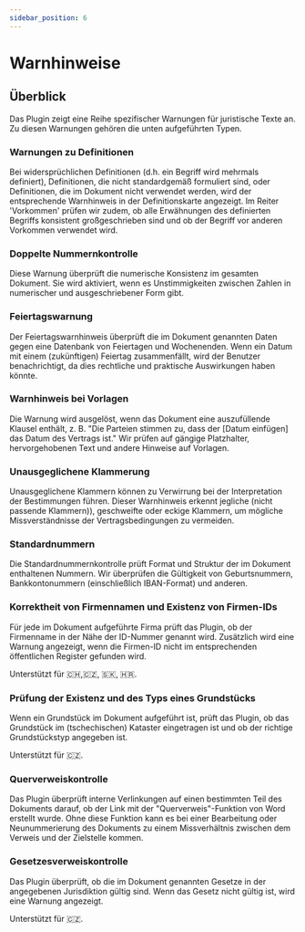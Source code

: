 ```yaml
---
sidebar_position: 6
---
```


# Warnhinweise

## Überblick

Das Plugin zeigt eine Reihe spezifischer Warnungen für juristische Texte an. Zu diesen
Warnungen gehören die unten aufgeführten Typen.

### Warnungen zu Definitionen

Bei widersprüchlichen Definitionen (d.h. ein Begriff wird mehrmals definiert), Definitionen,
die nicht standardgemäß formuliert sind, oder Definitionen, die im Dokument nicht
verwendet werden, wird der entsprechende Warnhinweis in der Definitionskarte angezeigt.
Im Reiter 'Vorkommen' prüfen wir zudem, ob alle Erwähnungen des definierten Begriffs
konsistent großgeschrieben sind und ob der Begriff vor anderen Vorkommen verwendet wird.

### Doppelte Nummernkontrolle

Diese Warnung überprüft die numerische Konsistenz im gesamten Dokument. Sie wird
aktiviert, wenn es Unstimmigkeiten zwischen Zahlen in numerischer und ausgeschriebener
Form gibt.

### Feiertagswarnung

Der Feiertagswarnhinweis überprüft die im Dokument genannten Daten gegen eine Datenbank
von Feiertagen und Wochenenden. Wenn ein Datum mit einem (zukünftigen) Feiertag
zusammenfällt, wird der Benutzer benachrichtigt, da dies rechtliche und praktische
Auswirkungen haben könnte.

### Warnhinweis bei Vorlagen

Die Warnung wird ausgelöst, wenn das Dokument eine auszufüllende Klausel enthält,
z. B. "Die Parteien stimmen zu, dass der [Datum einfügen] das Datum des Vertrags ist."
Wir prüfen auf gängige Platzhalter, hervorgehobenen Text und andere Hinweise auf Vorlagen.

### Unausgeglichene Klammerung

Unausgeglichene Klammern können zu Verwirrung bei der Interpretation der Bestimmungen
führen. Dieser Warnhinweis erkennt jegliche (nicht passende Klammern)), geschweifte
oder eckige Klammern, um mögliche Missverständnisse der Vertragsbedingungen zu vermeiden.

### Standardnummern

Die Standardnummernkontrolle prüft Format und Struktur der im Dokument enthaltenen
Nummern. Wir überprüfen die Gültigkeit von Geburtsnummern, Bankkontonummern
(einschließlich IBAN-Format) und anderen.

### Korrektheit von Firmennamen und Existenz von Firmen-IDs

Für jede im Dokument aufgeführte Firma prüft das Plugin, ob der Firmenname in der Nähe
der ID-Nummer genannt wird. Zusätzlich wird eine Warnung angezeigt, wenn die Firmen-ID
nicht im entsprechenden öffentlichen Register gefunden wird.

Unterstützt für 🇨🇭,🇨🇿, 🇸🇰, 🇭🇷.

### Prüfung der Existenz und des Typs eines Grundstücks

Wenn ein Grundstück im Dokument aufgeführt ist, prüft das Plugin, ob das Grundstück im
(tschechischen) Kataster eingetragen ist und ob der richtige Grundstückstyp angegeben
ist.

Unterstützt für 🇨🇿.

### Querverweiskontrolle

Das Plugin überprüft interne Verlinkungen auf einen bestimmten Teil des Dokuments
darauf, ob der Link mit der "Querverweis"-Funktion von Word erstellt wurde. Ohne
diese Funktion kann es bei einer Bearbeitung oder Neunummerierung des Dokuments zu
einem Missverhältnis zwischen dem Verweis und der Zielstelle kommen.

### Gesetzesverweiskontrolle

Das Plugin überprüft, ob die im Dokument genannten Gesetze in der angegebenen
Jurisdiktion gültig sind. Wenn das Gesetz nicht gültig ist, wird eine Warnung angezeigt.

Unterstützt für 🇨🇿.
